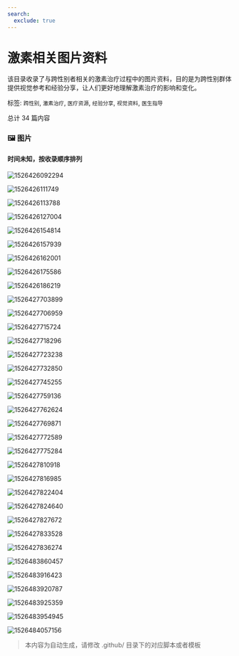 ```yaml
---
search:
  exclude: true
---
```



# 激素相关图片资料

该目录收录了与跨性别者相关的激素治疗过程中的图片资料，目的是为跨性别群体提供视觉参考和经验分享，让人们更好地理解激素治疗的影响和变化。


标签: `跨性别`, `激素治疗`, `医疗资源`, `经验分享`, `视觉资料`, `医生指导`


总计 34 篇内容



### 🖼️ 图片


#### 时间未知，按收录顺序排列


![1526426092294](1526426092294.png)


![1526426111749](1526426111749.png)


![1526426113788](1526426113788.png)


![1526426127004](1526426127004.jpeg)


![1526426154814](1526426154814.jpeg)


![1526426157939](1526426157939.png)


![1526426162001](1526426162001.png)


![1526426175586](1526426175586.jpeg)


![1526426186219](1526426186219.png)


![1526427703899](1526427703899.jpeg)


![1526427706959](1526427706959.jpeg)


![1526427715724](1526427715724.jpeg)


![1526427718296](1526427718296.jpeg)


![1526427723238](1526427723238.jpeg)


![1526427732850](1526427732850.png)


![1526427745255](1526427745255.jpeg)


![1526427759136](1526427759136.jpeg)


![1526427762624](1526427762624.jpeg)


![1526427769871](1526427769871.jpeg)


![1526427772589](1526427772589.jpeg)


![1526427775284](1526427775284.jpeg)


![1526427810918](1526427810918.png)


![1526427816985](1526427816985.png)


![1526427822404](1526427822404.jpeg)


![1526427824640](1526427824640.png)


![1526427827672](1526427827672.png)


![1526427833528](1526427833528.png)


![1526427836274](1526427836274.jpeg)


![1526483860457](1526483860457.png)


![1526483916423](1526483916423.png)


![1526483920787](1526483920787.png)


![1526483925359](1526483925359.png)


![1526483954945](1526483954945.png)


![1526484057156](1526484057156.png)


> 本内容为自动生成，请修改 .github/ 目录下的对应脚本或者模板
